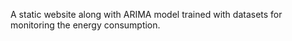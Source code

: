 A static website along with ARIMA model trained with datasets for monitoring the energy consumption.
